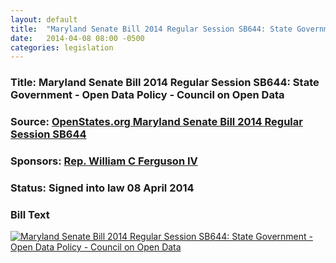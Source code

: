 ```yaml
---
layout: default
title:  "Maryland Senate Bill 2014 Regular Session SB644: State Government - Open Data Policy - Council on Open Data"
date:   2014-04-08 08:00 -0500
categories: legislation
---
```

### Title: Maryland Senate Bill 2014 Regular Session SB644: State Government - Open Data Policy - Council on Open Data
### Source: [OpenStates.org Maryland Senate Bill 2014 Regular Session SB644](https://openstates.org/oh/bills/132/HB3/)
### Sponsors: [Rep. William C Ferguson IV](https://openstates.org/md/legislators/MDL000379/william-c-ferguson-iv/)
### Status: Signed into law 08 April 2014

### Bill Text
<a href="/assets/doc/2014-04-08-maryland-sb0644.pdf"><img src="/assets/img/legislation-icon.png" alt="Maryland Senate Bill 2014 Regular Session SB644: State Government - Open Data Policy - Council on Open Data"></a>
